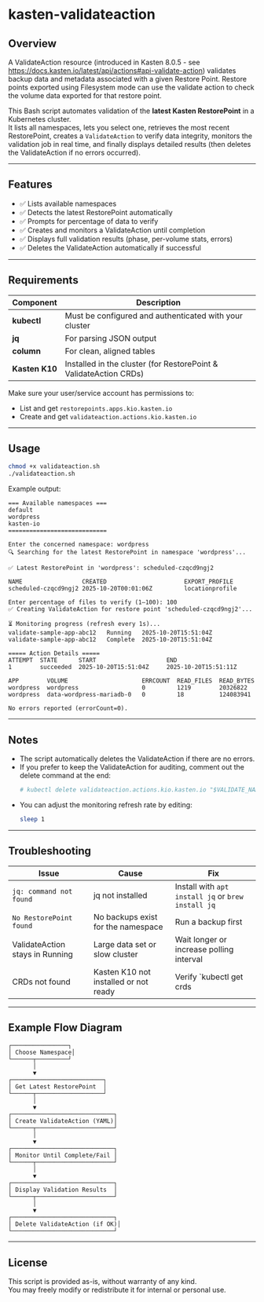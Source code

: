 # kasten-validateaction

## Overview

A ValidateAction resource (introduced in Kasten 8.0.5 - see https://docs.kasten.io/latest/api/actions#api-validate-action) validates backup data and metadata associated with a given Restore Point. Restore points exported using Filesystem mode can use the validate action to check the volume data exported for that restore point.

This Bash script automates validation of the **latest Kasten RestorePoint** in a Kubernetes cluster.  
It lists all namespaces, lets you select one, retrieves the most recent RestorePoint, creates a `ValidateAction` to verify data integrity, monitors the validation job in real time, and finally displays detailed results (then deletes the ValidateAction if no errors occurred).

---

## Features

- ✅ Lists available namespaces  
- ✅ Detects the latest RestorePoint automatically  
- ✅ Prompts for percentage of data to verify  
- ✅ Creates and monitors a ValidateAction until completion  
- ✅ Displays full validation results (phase, per-volume stats, errors)  
- ✅ Deletes the ValidateAction automatically if successful  

---

## Requirements

| Component | Description |
|------------|-------------|
| **kubectl** | Must be configured and authenticated with your cluster |
| **jq** | For parsing JSON output |
| **column** | For clean, aligned tables |
| **Kasten K10** | Installed in the cluster (for RestorePoint & ValidateAction CRDs) |

Make sure your user/service account has permissions to:
- List and get `restorepoints.apps.kio.kasten.io`
- Create and get `validateaction.actions.kio.kasten.io`

---

## Usage

```bash
chmod +x validateaction.sh
./validateaction.sh
```

Example output:
```
=== Available namespaces ===
default
wordpress
kasten-io
============================

Enter the concerned namespace: wordpress
🔍 Searching for the latest RestorePoint in namespace 'wordpress'...

✅ Latest RestorePoint in 'wordpress': scheduled-czqcd9ngj2

NAME                 CREATED                      EXPORT_PROFILE
scheduled-czqcd9ngj2 2025-10-20T00:01:06Z         locationprofile

Enter percentage of files to verify (1–100): 100
✅ Creating ValidateAction for restore point 'scheduled-czqcd9ngj2'...

⏳ Monitoring progress (refresh every 1s)...
validate-sample-app-abc12   Running   2025-10-20T15:51:04Z
validate-sample-app-abc12   Complete  2025-10-20T15:51:04Z

===== Action Details =====
ATTEMPT  STATE      START                    END
1        succeeded  2025-10-20T15:51:04Z     2025-10-20T15:51:11Z

APP        VOLUME                     ERRCOUNT  READ_FILES  READ_BYTES
wordpress  wordpress                  0         1219        20326822
wordpress  data-wordpress-mariadb-0   0         18          124083941

No errors reported (errorCount=0).
```

---

## Notes

- The script automatically deletes the ValidateAction if there are no errors.  
- If you prefer to keep the ValidateAction for auditing, comment out the delete command at the end:
  ```bash
  # kubectl delete validateaction.actions.kio.kasten.io "$VALIDATE_NAME" -n kasten-io
  ```
- You can adjust the monitoring refresh rate by editing:
  ```bash
  sleep 1
  ```

---

## Troubleshooting

| Issue | Cause | Fix |
|-------|--------|-----|
| `jq: command not found` | jq not installed | Install with `apt install jq` or `brew install jq` |
| `No RestorePoint found` | No backups exist for the namespace | Run a backup first |
| ValidateAction stays in Running | Large data set or slow cluster | Wait longer or increase polling interval |
| CRDs not found | Kasten K10 not installed or not ready | Verify `kubectl get crds | grep kasten` |

---

## Example Flow Diagram

```
┌────────────────┐
│ Choose Namespace│
└──────┬─────────┘
       │
       ▼
┌──────────────────────────┐
│ Get Latest RestorePoint  │
└──────┬───────────────────┘
       │
       ▼
┌─────────────────────────────┐
│ Create ValidateAction (YAML)│
└──────┬──────────────────────┘
       │
       ▼
┌─────────────────────────────┐
│ Monitor Until Complete/Fail │
└──────┬──────────────────────┘
       │
       ▼
┌─────────────────────────────┐
│ Display Validation Results  │
└──────┬──────────────────────┘
       │
       ▼
┌─────────────────────────────┐
│ Delete ValidateAction (if OK)│
└─────────────────────────────┘
```

---

## License

This script is provided as-is, without warranty of any kind.  
You may freely modify or redistribute it for internal or personal use.
